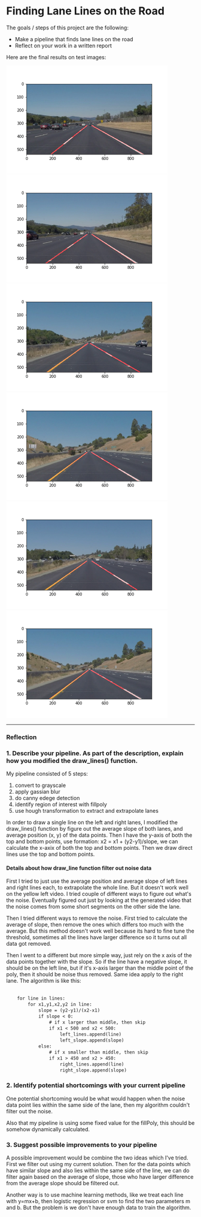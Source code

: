 # **Finding Lane Lines on the Road** 

The goals / steps of this project are the following:

* Make a pipeline that finds lane lines on the road
* Reflect on your work in a written report

Here are the final results on test images:

![solidWhiteCurve](test_images_output/solidWhiteCurve.png "solidWhiteCurve")
![solidWhiteRight](./test_images_output/solidWhiteRight.png "solidWhiteRight")
![solidYellowCurve](./test_images_output/solidYellowCurve.png "solidYellowCurve")
![solidYellowCurve2](./test_images_output/solidYellowCurve2.png "solidYellowCurve2")
![solidYellowLeft](./test_images_output/solidYellowLeft.png "solidYellowLeft")
![whiteCarLaneSwitch](./test_images_output/whiteCarLaneSwitch.png "whiteCarLaneSwitch")

---

### Reflection

### 1. Describe your pipeline. As part of the description, explain how you modified the draw_lines() function.

My pipeline consisted of 5 steps:

1. convert to grayscale
2. apply gassian blur
3. do canny edege detection
4. identify region of interest with fillpoly
5. use hough transformation to extract and extrapolate lanes

In order to draw a single line on the left and right lanes, I modified the draw_lines() function by figure out the average slope of both lanes, and average position (x, y) of the data points. Then I have the y-axis of both the top and bottom points, use formation: x2 = x1 + (y2-y1)/slope, we can calculate the x-axix of both the top and bottom points. Then we draw direct lines use the top and bottom points. 

#### Details about how draw_line function filter out noise data 
First I tried to just use the average position and average slope of left lines and right lines each, 
to extrapolate the whole line. But it doesn't work well on the yellow left video. I tried couple of different ways to figure out what's the noise. Eventually figured out just by looking at the generated video that the noise comes from some short segments on the other side the lane. 

Then I tried different ways to remove the noise. First tried to calculate the average of slope, then remove
the ones which differs too much with the average. But this method doesn't work well because its hard to
fine tune the threshold, sometimes all the lines have larger difference so it turns out all data got removed.

Then I went to a different but more simple way, just rely on the x axis of the data points together with the slope.
So if the line have a negative slope, it should be on the left line, but if it's x-axis larger than
the middle point of the poly, then it should be noise thus removed. Same idea apply to the right lane. The algorithm is like this:

```

    for line in lines:
        for x1,y1,x2,y2 in line:
            slope = (y2-y1)/(x2-x1)
            if slope < 0:
                # if x larger than middle, then skip
                if x1 < 500 and x2 < 500:
                    left_lines.append(line)
                    left_slope.append(slope)
            else:
                # if x smaller than middle, then skip
                if x1 > 450 and x2 > 450:
                    right_lines.append(line)
                    right_slope.append(slope)

```

### 2. Identify potential shortcomings with your current pipeline


One potential shortcoming would be what would happen when the noise data point lies within the same side of the lane, then my algorithm couldn't filter out the noise. 

Also that my pipeline is using some fixed value for the fillPoly, this should be somehow dynamically calculated.


### 3. Suggest possible improvements to your pipeline

A possible improvement would be combine the two ideas which I've tried. First we filter out using my current solution. Then for the data points which have similar slope and also lies within the same side of the line, we can do filter again based on the average of slope, those who have larger difference from the average slope should be filtered out. 

Another way is to use machine learning methods, like we treat each line with y=mx+b, then logistic regression or svm to find the two parameters m and b.  But the problem is we don't have enough data to train the algorithm.
